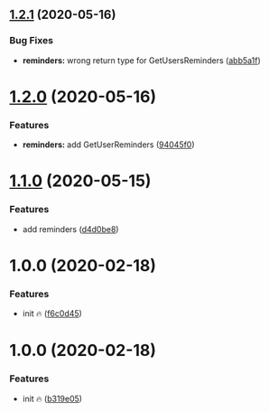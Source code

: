 ## [1.2.1](https://github.com/jozefcipa/ca101-proto/compare/v1.2.0...v1.2.1) (2020-05-16)


### Bug Fixes

* **reminders:** wrong return type for GetUsersReminders ([abb5a1f](https://github.com/jozefcipa/ca101-proto/commit/abb5a1f54d6bf3c69fc30175f630f2346bf71f9e))

# [1.2.0](https://github.com/jozefcipa/ca101-proto/compare/v1.1.0...v1.2.0) (2020-05-16)


### Features

* **reminders:** add GetUserReminders ([94045f0](https://github.com/jozefcipa/ca101-proto/commit/94045f07ce0f10623e20858a6df8bb5eb21a8480))

# [1.1.0](https://github.com/jozefcipa/ca101-proto/compare/v1.0.0...v1.1.0) (2020-05-15)


### Features

* add reminders ([d4d0be8](https://github.com/jozefcipa/ca101-proto/commit/d4d0be8acf96c8b272c49a874f314262838a9e8f))

# 1.0.0 (2020-02-18)


### Features

* init 🔥 ([f6c0d45](https://github.com/jozefcipa/ca101-proto/commit/f6c0d4593829f09e6adf9615a885532f7c89a485))

# 1.0.0 (2020-02-18)


### Features

* init 🔥 ([b319e05](https://github.com/jozefcipa/ca101-proto/commit/b319e0527493db66e035bc6a543c2249fd89ee15))
